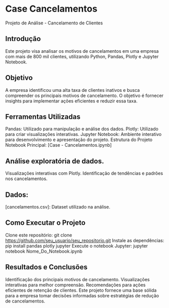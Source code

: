 # Case Cancelamentos
Projeto de Análise - Cancelamento de Clientes

## Introdução
Este projeto visa analisar os motivos de cancelamentos em uma empresa com mais de 800 mil clientes, utilizando Python, Pandas, Plotly e Jupyter Notebook.

## Objetivo
A empresa identificou uma alta taxa de clientes inativos e busca compreender os principais motivos de cancelamento. O objetivo é fornecer insights para implementar ações eficientes e reduzir essa taxa.

## Ferramentas Utilizadas
Pandas: Utilizado para manipulação e análise dos dados.
Plotly: Utilizado para criar visualizações interativas.
Jupyter Notebook: Ambiente interativo para desenvolvimento e apresentação do projeto.
Estrutura do Projeto
Notebook Principal: [Case - Cancelamentos.ipynb]

## Análise exploratória de dados.
Visualizações interativas com Plotly.
Identificação de tendências e padrões nos cancelamentos.

## Dados:
[cancelamentos.csv]: Dataset utilizado na análise.

## Como Executar o Projeto
Clone este repositório: git clone https://github.com/seu_usuario/seu_repositorio.git
Instale as dependências: pip install pandas plotly jupyter
Execute o notebook Jupyter: jupyter notebook Nome_Do_Notebook.ipynb

## Resultados e Conclusões
Identificação dos principais motivos de cancelamento.
Visualizações interativas para melhor compreensão.
Recomendações para ações eficientes de retenção de clientes.
Este projeto fornece uma base sólida para a empresa tomar decisões informadas sobre estratégias de redução de cancelamentos.






